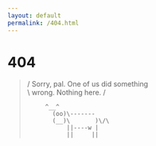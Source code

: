 ```yaml
---
layout: default
permalink: /404.html
---
```


# 404
> 
>/ Sorry, pal. One of us did something \
>\ wrong. Nothing here.                /
> 
>          ^__^
>            (oo)\-------
>            (__)\       )\/\
>                ||----w |
>                ||     ||
>
